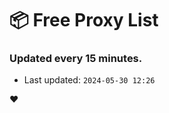 # :package: Free Proxy List
### Updated every 15 minutes.

- Last updated: `2024-05-30 12:26`

:heart:
